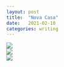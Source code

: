 ```yaml
---
layout: post
title:  "Nova Casa"
date:   2021-02-10
categories: writing
---
```


<picture>
    <source srcset="https://live.staticflickr.com/65535/50925727437_8588f6881b_c.jpg"
            media="(min-width: 800px)">
    <img src="https://live.staticflickr.com/65535/50925727437_8588f6881b_c.jpg"/>
</picture>

<br>

<picture>
    <source srcset="https://live.staticflickr.com/65535/50925598016_72d0f1f259_c.jpg"
            media="(min-width: 800px)">
    <img src="https://live.staticflickr.com/65535/50925598016_72d0f1f259_c.jpg"/>
</picture>

<br>

<picture>
    <source srcset="https://live.staticflickr.com/65535/50929178497_d3fddbace1_c.jpg"
            media="(min-width: 800px)">
    <img src="https://live.staticflickr.com/65535/50929178497_d3fddbace1_c.jpg"/>
</picture>

<br>
